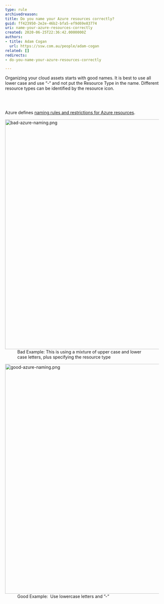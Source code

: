 ```yaml
---
type: rule
archivedreason: 
title: Do you name your Azure resources correctly?
guid: ff423950-2e2e-46b2-bfa5-ef9d69e83774
uri: name-your-azure-resources-correctly
created: 2020-06-25T22:36:42.0000000Z
authors:
- title: Adam Cogan
  url: https://ssw.com.au/people/adam-cogan
related: []
redirects:
- do-you-name-your-azure-resources-correctly

---
```



<p class="ssw15-rteElement-P">Organizing your cloud assets starts with good names. It is best to use&#160;all lower case and use “-“ and&#160;not put the Resource Type in the name.&#160;Different resource types can be identified by the resource icon.&#160;​<br></p>
<br><excerpt class='endintro'></excerpt><br>
<p class="ssw15-rteElement-P">​Azure defines&#160;<a href="https&#58;//docs.microsoft.com/en-us/azure/azure-resource-manager/management/resource-name-rules">naming rules and restrictions for Azure resources</a>.&#160;​<br></p><dl class="badImage"><dt><img src="/PublishingImages/bad-azure-naming.png" alt="bad-azure-naming.png" style="width&#58;750px;" /></dt><dd>Bad Example&#58; This is using a mixture of upper case and&#160;lower case&#160;letters, plus specifying the resource type&#160;&#160;</dd></dl><dl class="goodImage"><dt><img src="/PublishingImages/good-azure-naming.png" alt="good-azure-naming.png" style="width&#58;750px;" /></dt><dd>Good Example&#58;&#160; Use lowercase letters&#160;and ”-”</dd></dl>


